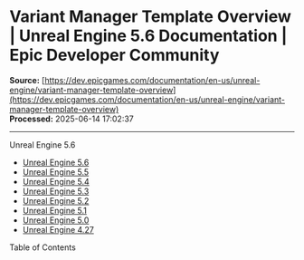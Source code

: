 # Variant Manager Template Overview | Unreal Engine 5.6 Documentation | Epic Developer Community

**Source:** [https://dev.epicgames.com/documentation/en-us/unreal-engine/variant-manager-template-overview](https://dev.epicgames.com/documentation/en-us/unreal-engine/variant-manager-template-overview)  
**Processed:** 2025-06-14 17:02:37

---

Unreal Engine 5.6

-   [Unreal Engine 5.6](/documentation/en-us/unreal-engine?application_version=5.6)
-   [Unreal Engine 5.5](/documentation/en-us/unreal-engine?application_version=5.5)
-   [Unreal Engine 5.4](/documentation/en-us/unreal-engine?application_version=5.4)
-   [Unreal Engine 5.3](/documentation/en-us/unreal-engine?application_version=5.3)
-   [Unreal Engine 5.2](/documentation/en-us/unreal-engine?application_version=5.2)
-   [Unreal Engine 5.1](/documentation/en-us/unreal-engine?application_version=5.1)
-   [Unreal Engine 5.0](/documentation/en-us/unreal-engine?application_version=5.0)
-   [Unreal Engine 4.27](/documentation/en-us/unreal-engine?application_version=4.27)

Table of Contents